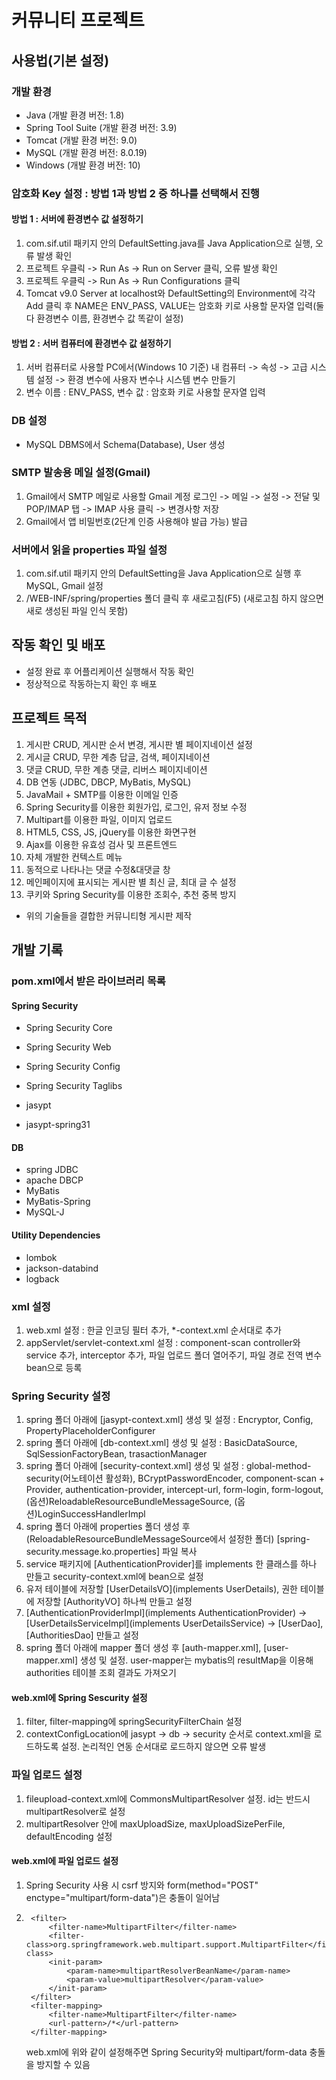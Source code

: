 # 커뮤니티 프로젝트

## 사용법(기본 설정)

### 개발 환경
- Java (개발 환경 버전: 1.8)
- Spring Tool Suite (개발 환경 버전: 3.9)
- Tomcat (개발 환경 버전: 9.0)
- MySQL (개발 환경 버전: 8.0.19)
- Windows (개발 환경 버전: 10)

### 암호화 Key 설정 : 방법 1과 방법 2 중 하나를 선택해서 진행
#### 방법 1 : 서버에 환경변수 값 설정하기
1. com.sif.util 패키지 안의 DefaultSetting.java를 Java Application으로 실행, 오류 발생 확인
2. 프로젝트 우클릭 -> Run As -> Run on Server 클릭, 오류 발생 확인
3. 프로젝트 우클릭 -> Run As -> Run Configurations 클릭
4. Tomcat v9.0 Server at localhost와 DefaultSetting의 Environment에 각각 Add 클릭 후 NAME은 ENV_PASS, VALUE는 암호화 키로 사용할 문자열 입력(둘 다 환경변수 이름, 환경변수 값 똑같이 설정)

#### 방법 2 : 서버 컴퓨터에 환경변수 값 설정하기
1. 서버 컴퓨터로 사용할 PC에서(Windows 10 기준) 내 컴퓨터 -> 속성 -> 고급 시스템 설정 -> 환경 변수에 사용자 변수나 시스템 변수 만들기
2. 변수 이름 : ENV_PASS, 변수 값 : 암호화 키로 사용할 문자열 입력

### DB 설정
- MySQL DBMS에서 Schema(Database), User 생성

### SMTP 발송용 메일 설정(Gmail)
1. Gmail에서 SMTP 메일로 사용할 Gmail 계정 로그인 -> 메일 -> 설정 -> 전달 및 POP/IMAP 탭 -> IMAP 사용 클릭 -> 변경사항 저장
2. Gmail에서 앱 비밀번호(2단계 인증 사용해야 발급 가능) 발급

### 서버에서 읽을 properties 파일 설정
1. com.sif.util 패키지 안의 DefaultSetting을 Java Application으로 실행 후 MySQL, Gmail 설정
2. /WEB-INF/spring/properties 폴더 클릭 후 새로고침(F5) (새로고침 하지 않으면 새로 생성된 파일 인식 못함)

## 작동 확인 및 배포
- 설정 완료 후 어플리케이션 실행해서 작동 확인
- 정상적으로 작동하는지 확인 후 배포

## 프로젝트 목적
1. 게시판 CRUD, 게시판 순서 변경, 게시판 별 페이지네이션 설정
2. 게시글 CRUD, 무한 계층 답글, 검색, 페이지네이션
3. 댓글 CRUD, 무한 계층 댓글, 리버스 페이지네이션
4. DB 연동 (JDBC, DBCP, MyBatis, MySQL)
5. JavaMail + SMTP를 이용한 이메일 인증
6. Spring Security를 이용한 회원가입, 로그인, 유저 정보 수정
7. Multipart를 이용한 파일, 이미지 업로드
8. HTML5, CSS, JS, jQuery를 이용한 화면구현
9. Ajax를 이용한 유효성 검사 및 프론트엔드
10. 자체 개발한 컨텍스트 메뉴
11. 동적으로 나타나는 댓글 수정&대댓글 창
12. 메인페이지에 표시되는 게시판 별 최신 글, 최대 글 수 설정
13. 쿠키와 Spring Security를 이용한 조회수, 추천 중복 방지

- 위의 기술들을 결합한 커뮤니티형 게시판 제작

## 개발 기록
### pom.xml에서 받은 라이브러리 목록
#### Spring Security
- Spring Security Core
- Spring Security Web
- Spring Security Config
- Spring Security Taglibs

- jasypt
- jasypt-spring31

#### DB
- spring JDBC
- apache DBCP
- MyBatis
- MyBatis-Spring
- MySQL-J

#### Utility Dependencies
- lombok
- jackson-databind
- logback

### xml 설정
1. web.xml 설정 : 한글 인코딩 필터 추가, *-context.xml 순서대로 추가
2. appServlet/servlet-context.xml 설정 : component-scan controller와 service 추가, interceptor 추가, 파일 업로드 폴더 열어주기, 파일 경로 전역 변수 bean으로 등록

### Spring Security 설정
1. spring 폴더 아래에 [jasypt-context.xml] 생성 및 설정 : Encryptor, Config, PropertyPlaceholderConfigurer
2. spring 폴더 아래에 [db-context.xml] 생성 및 설정 : BasicDataSource, SqlSessionFactoryBean, trasactionManager
3. spring 폴더 아래에 [security-context.xml] 생성 및 설정 : global-method-security(어노테이션 활성화), BCryptPasswordEncoder, component-scan + Provider, authentication-provider, intercept-url, form-login, form-logout, (옵션)ReloadableResourceBundleMessageSource, (옵션)LoginSuccessHandlerImpl
4. spring 폴더 아래에 properties 폴더 생성 후(ReloadableResourceBundleMessageSource에서 설정한 폴더) [spring-security.message.ko.properties] 파일 복사
5. service 패키지에 [AuthenticationProvider]를 implements 한 클래스를 하나 만들고 security-context.xml에 bean으로 설정
6. 유저 테이블에 저장할 [UserDetailsVO](implements UserDetails), 권한 테이블에 저장할 [AuthorityVO] 하나씩 만들고 설정
7. [AuthenticationProviderImpl](implements AuthenticationProvider) -> [UserDetailsServiceImpl](implements UserDetailsService) -> [UserDao], [AuthoritiesDao] 만들고 설정
8. spring 폴더 아래에 mapper 폴더 생성 후 [auth-mapper.xml], [user-mapper.xml] 생성 및 설정. user-mapper는 mybatis의 resultMap을 이용해 authorities 테이블 조회 결과도 가져오기

#### web.xml에 Spring Sescurity 설정
1. filter, filter-mapping에 springSecurityFilterChain 설정
2. contextConfigLocation에 jasypt -> db -> security 순서로 context.xml을 로드하도록 설정. 논리적인 연동 순서대로 로드하지 않으면 오류 발생

### 파일 업로드 설정
1. fileupload-context.xml에 CommonsMultipartResolver 설정. id는 반드시 multipartResolver로 설정
2. multipartResolver 안에 maxUploadSize, maxUploadSizePerFile, defaultEncoding 설정

#### web.xml에 파일 업로드 설정
1. Spring Security 사용 시 csrf 방지와 form(method="POST" enctype="multipart/form-data")은 충돌이 일어남
2. ```
	<filter>
	    <filter-name>MultipartFilter</filter-name>
	    <filter-class>org.springframework.web.multipart.support.MultipartFilter</filter-class>
	    <init-param>
	    	<param-name>multipartResolverBeanName</param-name>
	    	<param-value>multipartResolver</param-value>
	    </init-param>
	</filter>
	<filter-mapping>
	    <filter-name>MultipartFilter</filter-name>
	    <url-pattern>/*</url-pattern>
	</filter-mapping>
	```
    web.xml에 위와 같이 설정해주면 Spring Security와 multipart/form-data 충돌을 방지할 수 있음